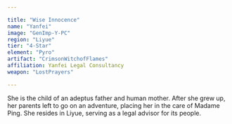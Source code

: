 ```yaml
---

title: "Wise Innocence"
name: "Yanfei"
image: "GenImp-Y-PC"
region: "Liyue"
tier: "4-Star"
element: "Pyro"
artifact: "CrimsonWitchofFlames"
affiliation: Yanfei Legal Consultancy
weapon: "LostPrayers"

---
```


She is the child of an adeptus father and human mother. After she grew up, her parents left to go on an adventure, placing her in the care of Madame Ping. She resides in Liyue, serving as a legal advisor for its people.